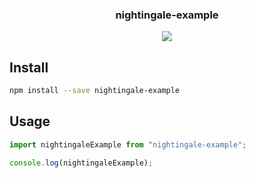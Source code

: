 <h3 align="center">
  nightingale-example
</h3>

<p align="center">
  <a href="https://david-dm.org/christophehurpeau/nightingale?path=packages/nightingale-example"><img src="https://david-dm.org/christophehurpeau/nightingale.svg?path=packages/nightingale-example?style=flat-square"></a>
</p>

## Install

```bash
npm install --save nightingale-example
```

## Usage

```js
import nightingaleExample from "nightingale-example";

console.log(nightingaleExample);
```
